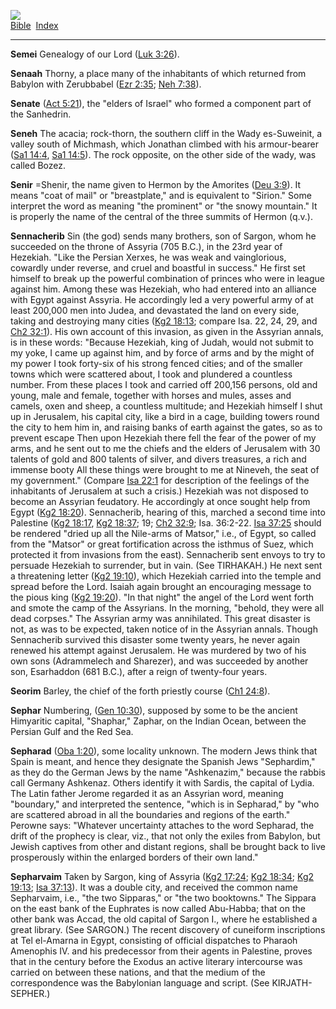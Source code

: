 [![](../../cdshop/ithlogo.png)](../../index)  
[Bible](../index)  [Index](index) 

------------------------------------------------------------------------

<span id="000">**Semei**</span> Genealogy of our Lord ([Luk
3:26](../kjv/luk003.htm#026)).

<span id="001">**Senaah**</span> Thorny, a place many of the inhabitants
of which returned from Babylon with Zerubbabel ([Ezr
2:35](../kjv/ezr002.htm#035); [Neh 7:38](../kjv/neh007.htm#038)).

<span id="002">**Senate**</span> ([Act 5:21](../kjv/act005.htm#021)),
the "elders of Israel" who formed a component part of the Sanhedrin.

<span id="003">**Seneh**</span> The acacia; rock-thorn, the southern
cliff in the Wady es-Suweinit, a valley south of Michmash, which
Jonathan climbed with his armour-bearer ([Sa1
14:4](../kjv/sa1014.htm#004), [Sa1 14:5](../kjv/sa1014.htm#005)). The
rock opposite, on the other side of the wady, was called Bozez.

<span id="004">**Senir**</span> =Shenir, the name given to Hermon by the
Amorites ([Deu 3:9](../kjv/deu003.htm#009)). It means "coat of mail" or
"breastplate," and is equivalent to "Sirion." Some interpret the word as
meaning "the prominent" or "the snowy mountain." It is properly the name
of the central of the three summits of Hermon (q.v.).

<span id="005">**Sennacherib**</span> Sin (the god) sends many brothers,
son of Sargon, whom he succeeded on the throne of Assyria (705 B.C.), in
the 23rd year of Hezekiah. "Like the Persian Xerxes, he was weak and
vainglorious, cowardly under reverse, and cruel and boastful in
success." He first set himself to break up the powerful combination of
princes who were in league against him. Among these was Hezekiah, who
had entered into an alliance with Egypt against Assyria. He accordingly
led a very powerful army of at least 200,000 men into Judea, and
devastated the land on every side, taking and destroying many cities
([Kg2 18:13](../kjv/kg2018.htm#013); compare Isa. 22, 24, 29, and [Ch2
32:1](../kjv/ch2032.htm#001)). His own account of this invasion, as
given in the Assyrian annals, is in these words: "Because Hezekiah, king
of Judah, would not submit to my yoke, I came up against him, and by
force of arms and by the might of my power I took forty-six of his
strong fenced cities; and of the smaller towns which were scattered
about, I took and plundered a countless number. From these places I took
and carried off 200,156 persons, old and young, male and female,
together with horses and mules, asses and camels, oxen and sheep, a
countless multitude; and Hezekiah himself I shut up in Jerusalem, his
capital city, like a bird in a cage, building towers round the city to
hem him in, and raising banks of earth against the gates, so as to
prevent escape Then upon Hezekiah there fell the fear of the power of my
arms, and he sent out to me the chiefs and the elders of Jerusalem with
30 talents of gold and 800 talents of silver, and divers treasures, a
rich and immense booty All these things were brought to me at Nineveh,
the seat of my government." (Compare [Isa 22:1](../kjv/isa022.htm#001)
for description of the feelings of the inhabitants of Jerusalem at such
a crisis.) Hezekiah was not disposed to become an Assyrian feudatory. He
accordingly at once sought help from Egypt ([Kg2
18:20](../kjv/kg2018.htm#020)). Sennacherib, hearing of this, marched a
second time into Palestine ([Kg2 18:17](../kjv/kg2018.htm#017), [Kg2
18:37](../kjv/kg2018.htm#037); 19; [Ch2 32:9](../kjv/ch2032.htm#009);
Isa. 36:2-22. [Isa 37:25](../kjv/isa037.htm#025) should be rendered
"dried up all the Nile-arms of Matsor," i.e., of Egypt, so called from
the "Matsor" or great fortification across the isthmus of Suez, which
protected it from invasions from the east). Sennacherib sent envoys to
try to persuade Hezekiah to surrender, but in vain. (See TIRHAKAH.) He
next sent a threatening letter ([Kg2 19:10](../kjv/kg2019.htm#010)),
which Hezekiah carried into the temple and spread before the Lord.
Isaiah again brought an encouraging message to the pious king ([Kg2
19:20](../kjv/kg2019.htm#020)). "In that night" the angel of the Lord
went forth and smote the camp of the Assyrians. In the morning, "behold,
they were all dead corpses." The Assyrian army was annihilated. This
great disaster is not, as was to be expected, taken notice of in the
Assyrian annals. Though Sennacherib survived this disaster some twenty
years, he never again renewed his attempt against Jerusalem. He was
murdered by two of his own sons (Adrammelech and Sharezer), and was
succeeded by another son, Esarhaddon (681 B.C.), after a reign of
twenty-four years.

<span id="006">**Seorim**</span> Barley, the chief of the forth priestly
course ([Ch1 24:8](../kjv/ch1024.htm#008)).

<span id="007">**Sephar**</span> Numbering, ([Gen
10:30](../kjv/gen010.htm#030)), supposed by some to be the ancient
Himyaritic capital, "Shaphar," Zaphar, on the Indian Ocean, between the
Persian Gulf and the Red Sea.

<span id="008">**Sepharad**</span> ([Oba 1:20](../kjv/oba001.htm#020)),
some locality unknown. The modern Jews think that Spain is meant, and
hence they designate the Spanish Jews "Sephardim," as they do the German
Jews by the name "Ashkenazim," because the rabbis call Germany Ashkenaz.
Others identify it with Sardis, the capital of Lydia. The Latin father
Jerome regarded it as an Assyrian word, meaning "boundary," and
interpreted the sentence, "which is in Sepharad," by "who are scattered
abroad in all the boundaries and regions of the earth." Perowne says:
"Whatever uncertainty attaches to the word Sepharad, the drift of the
prophecy is clear, viz., that not only the exiles from Babylon, but
Jewish captives from other and distant regions, shall be brought back to
live prosperously within the enlarged borders of their own land."

<span id="009">**Sepharvaim**</span> Taken by Sargon, king of Assyria
([Kg2 17:24](../kjv/kg2017.htm#024); [Kg2 18:34](../kjv/kg2018.htm#034);
[Kg2 19:13](../kjv/kg2019.htm#013); [Isa 37:13](../kjv/isa037.htm#013)).
It was a double city, and received the common name Sepharvaim, i.e.,
"the two Sipparas," or "the two booktowns." The Sippara on the east bank
of the Euphrates is now called Abu-Habba; that on the other bank was
Accad, the old capital of Sargon I., where he established a great
library. (See SARGON.) The recent discovery of cuneiform inscriptions at
Tel el-Amarna in Egypt, consisting of official dispatches to Pharaoh
Amenophis IV. and his predecessor from their agents in Palestine, proves
that in the century before the Exodus an active literary intercourse was
carried on between these nations, and that the medium of the
correspondence was the Babylonian language and script. (See
KIRJATH-SEPHER.)
